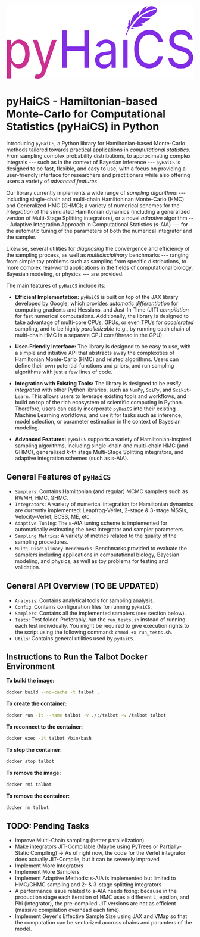 <div align=center>
    <img src="docs/source/static/logo.svg" alt="pyHaiCS Logo" height="200">
</div>

# pyHaiCS - Hamiltonian-based Monte-Carlo for Computational Statistics (pyHaiCS) in Python

Introducing `pyHaiCS`, a Python library for Hamiltonian-based Monte-Carlo methods tailored towards practical applications in *computational statistics*. From sampling complex probability distributions, to approximating complex integrals --- such as in the context of Bayesian inference --- `pyHaiCS` is designed to be fast, flexible, and easy to use, with a focus on providing a user-friendly interface for researchers and practitioners while also offering users a variety of *advanced features*. 

Our library currently implements a wide range of *sampling algorithms* --- including single-chain and multi-chain Hamiltoninan Monte-Carlo (HMC) and Generalized HMC (GHMC); a variety of numerical schemes for the *integration* of the simulated Hamiltonian dynamics (including a generalized version of Multi-Stage Splitting integrators), or a novel *adaptive* algorithm --- Adaptive Integration Approach in Computational Statistics (s-AIA) --- for the automatic tuning of the parameters of both the numerical integrator and the sampler. 

Likewise, several utilities for *diagnosing* the convergence and efficiency of the sampling process, as well as *multidisciplinary* benchmarks --- ranging from simple toy problems such as sampling from specific distributions, to more complex real-world applications in the fields of computational biology, Bayesian modeling, or physics --- are provided.

The main features of `pyHaiCS` include its:

- **Efficient Implementation:** `pyHaiCS` is built on top of the JAX library developed by Google, which provides *automatic differentiation* for computing gradients and Hessians, and Just-In-Time (JIT) *compilation* for fast numerical computations. Additionally, the library is designed to take advantage of multi-core CPUs, GPUs, or even TPUs for *accelerated* sampling, and to be highly *parallelizable* (e.g., by running each chain of multi-chain HMC in a separate CPU core/thread in the GPU).

- **User-Friendly Interface:** The library is designed to be easy to use, with a simple and intuitive API that abstracts away the complexities of Hamiltonian Monte-Carlo (HMC) and related algorithms. Users can define their own potential functions and priors, and run sampling algorithms with just a few lines of code.

- **Integration with Existing Tools:** The library is designed to be *easily integrated* with other Python libraries, such as `NumPy`, `SciPy`, and `Scikit-Learn`. This allows users to leverage existing tools and workflows, and build on top of the rich ecosystem of scientific computing in Python. Therefore, users can easily incorporate `pyHaiCS` into their existing Machine Learning workflows, and use it for tasks such as inference, model selection, or parameter estimation in the context of Bayesian modeling.

- **Advanced Features:** `pyHaiCS` supports a variety of Hamiltonian-inspired sampling algorithms, including single-chain and multi-chain HMC (and GHMC), generalized $k$-th stage Multi-Stage Splitting integrators, and adaptive integration schemes (such as s-AIA).

## General Features of `pyHaiCS`
- `Samplers`: Contains Hamiltonian (and regular) MCMC samplers such as RWMH, HMC, GHMC.
- `Integrators`: A variety of numerical integration for Hamiltonian dynamics are currently implemented: Leapfrog-Verlet, 2-stage & 3-stage MSSIs, Velocity-Verlet, BCSS, ME, etc.
- `Adaptive Tuning`: The s-AIA tuning scheme is implemented for automatically estimating the best integrator and sampler parameters.
- `Sampling Metrics`: A variety of metrics related to the quality of the sampling procedures.
- `Multi-Disciplinary Benchmarks`: Benchmarks provided to evaluate the samplers including applications in computational biology, Bayesian modeling, and physics, as well as toy problems for testing and validation.

## General API Overview (TO BE UPDATED)
- `Analysis`: Contains analytical tools for sampling analysis.
- `Config`: Contains configuration files for running `pyHaiCS`.
- `Samplers`: Contains all the implemented samplers (see section below).
- `Tests`: Test folder. Preferably, run the `run_tests.sh` instead of running each test individually. You might be required to give execution rights to the script using the following command: `chmod +x run_tests.sh`.
- `Utils`: Contains general utilities used by `pyHaiCS`.

## Instructions to Run the Talbot Docker Environment

**To build the image:**
```bash
docker build --no-cache -t talbot .
```

**To create the container:**
```bash
docker run -it --name talbot -v ./:/talbot -w /talbot talbot
```

**To reconnect to the container:**
```bash
docker exec -it talbot /bin/bash
```

**To stop the container:**
```bash
docker stop talbot
```

**To remove the image:**
```bash
docker rmi talbot
```

**To remove the container:**
```bash
docker rm talbot
```

## TODO: Pending Tasks

* Improve Multi-Chain sampling (better parallelization)
* Make integrators JIT-Compilable (Maybe using PyTrees or Partially-Static Compiling) -> As of right now, the code for the Verlet integrator does actually JIT-Compile, but it can be severely improved
* Implement More Integrators
* Implement More Samplers
* Implement Adaptive Methods: s-AIA is implemented but limited to HMC/GHMC sampling and 2- & 3-stage splitting integrators
* A performance issue related to s-AIA needs fixing: because in the production stage each iteration of HMC uses a different L, epsilon, and Phi (integrator), the pre-compiled JIT versions are not as efficient (massive compilation overhead each time).
* Implement Geyer's Effective Sample Size using JAX and VMap so that the computation can be vectorized accross chains and paramters of the model.
